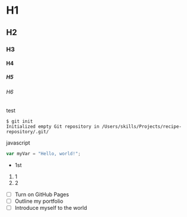 # H1
## H2
### H3
#### H4
##### H5
###### H6
test


```
$ git init
Initialized empty Git repository in /Users/skills/Projects/recipe-repository/.git/
```

javascript

``` javascript
var myVar = "Hello, world!";
```

- 1st
1. 1
2. 2
 
- [ ] Turn on GitHub Pages
- [ ] Outline my portfolio
- [ ] Introduce myself to the world
